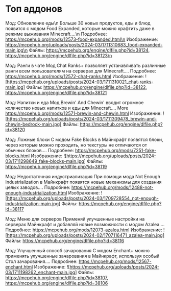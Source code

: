 # Топ аддонов

Мод: Обновление еды\n
Больше 30 новых продуктов, еды и блюд появится с модом Food Expanded, которые можно крафтить даже в режиме выживания Minecraft....\n
Подробнее: https://mcpehub.org/mods/12573-food-expanded.html\n
Изображение: https://mcpehub.org/uploads/posts/2024-03/1711310683_food-expanded-main.jpg\n
Файлы: https://mcpehub.org/engine/dlfile.php?id=38124, https://mcpehub.org/engine/dlfile.php?id=38123\n

Мод: Ранги в чате
Мод Chat Ranks+ позволяет устанавливать различные ранги всем пользователям на серверах для Minecraft....
Подробнее: https://mcpehub.org/mods/12572-chat-ranks.html
Изображение: ![https://mcpehub.org/uploads/posts/2024-03/1711310021_chat-ranks-main.jpg]
Файлы: https://mcpehub.org/engine/dlfile.php?id=38122, https://mcpehub.org/engine/dlfile.php?id=38121

Мод: Напитки и еда
Мод Brewin' And Chewin' вводит огромное количество новых напитков и еды для Minecraft....
More https://mcpehub.org/mods/12571-brewin-and-chewin.html
Изображение: ![https://mcpehub.org/uploads/posts/2024-03/1711309478_brewin-and-chewin-bedrock-main.jpg]
Файлы: https://mcpehub.org/engine/dlfile.php?id=38120

Мод: Ложные блоки
С модом Fake Blocks в Майнкрафт появятся блоки, через которые можно проходить, но текстуры не отличаются от обычных блоков....
Подробнее: https://mcpehub.org/mods/7251-fake-blocks.html
Изображение: ![https://mcpehub.org/uploads/posts/2024-03/1711298649_fake-blocks-main.jpg]
Файлы: https://mcpehub.org/engine/dlfile.php?id=38119

Мод: Недостаточная индустриализация
При помощи мода Not Enough Industrialization в Майнкрафт появятся новые механизмы для создания целых заводов....
Подробнее: https://mcpehub.org/mods/12488-not-enough-industrialization.html
Изображение: ![https://mcpehub.org/uploads/posts/2024-03/1709728554_not-enough-industrialization-main.jpg]
Файлы: https://mcpehub.org/engine/dlfile.php?id=38117

Мод: Меню для серверов
Применяй улучшенные настройки на серверах Майнкрафт и добавляй новые возможности с модом Azalea....
Подробнее: https://mcpehub.org/mods/12073-azalea.html
Изображение: ![https://mcpehub.org/uploads/posts/2024-02/1707116471_azalea-main.jpg]
Файлы: https://mcpehub.org/engine/dlfile.php?id=38116

Мод: Улучшенный способ зачарования
С модом Enchant+ можно применять улучшенные зачарования в Майнкрафт, используя особый Стол зачарования....
Подробнее: https://mcpehub.org/mods/12567-enchant.html
Изображение: ![https://mcpehub.org/uploads/posts/2024-03/1711198262_enchant-main.jpg]
Файлы: https://mcpehub.org/engine/dlfile.php?id=38107, https://mcpehub.org/engine/dlfile.php?id=38106
